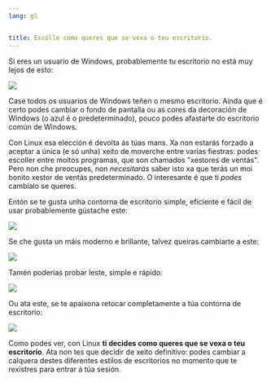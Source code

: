 ```yaml
---
lang: gl


title: Escolle como queres que se vexa o teu escritorio.
---
```


Si eres un usuario de Windows, probablemente tu escritorio no está muy lejos de esto:

<img src="Images/windows_vista.jpg" />

Case todos os usuarios de Windows teñen o mesmo escritorio. Aínda que é certo podes cambiar o fondo de pantalla ou as cores da decoración de Windows (o azul é o predeterminado), pouco podes afastarte do escritorio común de Windows.

Con Linux esa elección é devolta ás túas mans. Xa non estarás forzado a aceptar a única (e só unha) xeito de moverche entre varias fiestras: podes escoller entre moitos programas, que son chamados "xestores de ventás". Pero non che preocupes, non <i>necesitarás</i> saber isto xa que terás un moi bonito xestor de ventás predeterminado. O interesante é que ti <i>podes</i> cambialo se queres.

Entón se te gusta unha contorna de escritorio simple, eficiente e fácil de usar probablemente gústache este:

<img src="Images/ubuntu.jpg"/>

Se che gusta un máis moderno e brillante, talvez queiras cambiarte a este:

<img src="Images/kde.png" />

Tamén poderías probar leste, simple e rápido:

<img src="Images/xfce.jpg" />

Ou ata este, se te apaixona retocar completamente a túa contorna de escritorio:

<img src="Images/wm.jpg" />

Como podes ver, con Linux <b>ti decides como queres que se vexa o teu escritorio</b>. Ata non tes que decidir de xeito definitivo: podes cambiar a calquera destes diferentes estilos de escritorios no momento que te rexistres para entrar á túa sesión.






